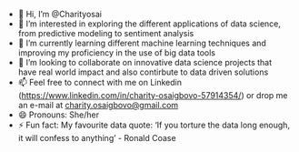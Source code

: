 - 👋 Hi, I’m @Charityosai
- 👀 I’m interested in exploring the different applications of data science, from predictive modeling to sentiment analysis
- 🌱 I’m currently learning different machine learning techniques and improving my proficiency in the use of big data tools
- 💞️ I’m looking to collaborate on innovative data science projects that have real world impact and also contirbute to data driven solutions
- 📫 Feel free to connect with me on Linkedin (https://www.linkedin.com/in/charity-osaigbovo-57914354/) or drop me an e-mail at charity.osaigbovo@gmail.com
- 😄 Pronouns: She/her
- ⚡ Fun fact: My favourite data quote: ‘If you torture the data long enough, it will confess to anything’ - Ronald Coase


